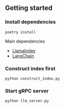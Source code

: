 ## Getting started

### Install dependencies
```
poetry install
```

Main dependencies

- [LlamaIndex](https://github.com/jerryjliu/gpt_index)
- [LangChain](https://github.com/hwchase17/langchain)

### Construct index first

```
python construct_index.py
```

### Start gRPC server

```
python llm_server.py
```

